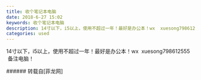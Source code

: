 ```yaml
---
title: 收个笔记本电脑
date: 2018-6-27 15:02
keywords: 收个笔记本电脑
description: 14寸以下，i5以上，使用不超过一年！最好是办公本！wx  xuesong798612555   备注电脑！
categories: used
---
```

<td class="t_f" id="postmessage_1456705">

14寸以下，i5以上，使用不超过一年！最好是办公本！wx  xuesong798612555   备注电脑！<br/>
</td>
###### 转载自[菲龙网]
